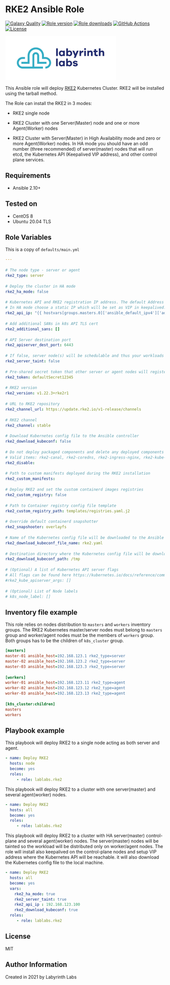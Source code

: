 # RKE2 Ansible Role

[![Galaxy Quality](https://img.shields.io/ansible/quality/55229?style=flat&logo=ansible)](https://galaxy.ansible.com/lablabs/rke2)
[![Role version](https://img.shields.io/github/v/release/lablabs/ansible-role-rke2)](https://galaxy.ansible.com/lablabs/rke2)
[![Role downloads](https://img.shields.io/ansible/role/d/55229)](https://galaxy.ansible.com/lablabs/rke2)
[![GitHub Actions](https://github.com/lablabs/ansible-role-rke2/workflows/molecule%20test/badge.svg)](https://github.com/lablabs/ansible-role-rke2/actions)
[![License](https://img.shields.io/github/license/lablabs/ansible-role-rke2)](https://github.com/lablabs/ansible-role-rke2/blob/main/LICENSE)

[<img src="ll-logo.png">](https://lablabs.io/)

This Ansible role will deploy [RKE2](https://docs.rke2.io/) Kubernetes Cluster. RKE2 will be installed using the tarball method.  

The Role can install the RKE2 in 3 modes:

- RKE2 single node

- RKE2 Cluster with one Server(Master) node and one or more Agent(Worker) nodes

- RKE2 Cluster with Server(Master) in High Availability mode and zero or more Agent(Worker) nodes. In HA mode you should have an odd number (three recommended) of server(master) nodes that will run etcd, the Kubernetes API (Keepalived VIP address), and other control plane services.

## Requirements

* Ansible 2.10+

## Tested on

* CentOS 8
* Ubuntu 20.04 TLS

## Role Variables

This is a copy of `defaults/main.yml`

```yaml
---

# The node type - server or agent
rke2_type: server

# Deploy the cluster in HA mode
rke2_ha_mode: false

# Kubernetes API and RKE2 registration IP address. The default Address is the IPv4 of the Server/Master node.
# In HA mode choose a static IP which will be set as VIP in keepalived.
rke2_api_ip: "{{ hostvars[groups.masters.0]['ansible_default_ipv4']['address'] }}"

# Add additional SANs in k8s API TLS cert
rke2_additional_sans: []

# API Server destination port
rke2_apiserver_dest_port: 6443

# If false, server node(s) will be schedulable and thus your workloads can get launched on them
rke2_server_taint: false

# Pre-shared secret token that other server or agent nodes will register with when connecting to the cluster
rke2_token: defaultSecret12345

# RKE2 version
rke2_version: v1.22.3+rke2r1

# URL to RKE2 repository
rke2_channel_url: https://update.rke2.io/v1-release/channels

# RKE2 channel
rke2_channel: stable

# Download Kubernetes config file to the Ansible controller 
rke2_download_kubeconf: false

# Do not deploy packaged components and delete any deployed components
# Valid items: rke2-canal, rke2-coredns, rke2-ingress-nginx, rke2-kube-proxy, rke2-metrics-server
rke2_disable:

# Path to custom manifests deployed during the RKE2 installation
rke2_custom_manifests:

# Deploy RKE2 and set the custom containerd images registries
rke2_custom_registry: false

# Path to Container registry config file template
rke2_custom_registry_path: templates/registries.yaml.j2

# Override default containerd snapshotter
rke2_snapshooter: overlayfs

# Name of the Kubernetes config file will be downloaded to the Ansible controller
rke2_download_kubeconf_file_name: rke2.yaml

# Destination directory where the Kubernetes config file will be downloaded to the Ansible controller 
rke2_download_kubeconf_path: /tmp

# (Optional) A list of Kubernetes API server flags
# All flags can be found here https://kubernetes.io/docs/reference/command-line-tools-reference/kube-apiserver
#rke2_kube_apiserver_args: []

# (Optional) List of Node labels
# k8s_node_label: []
```

## Inventory file example

This role relies on nodes distribution to `masters` and `workers` inventory groups. 
The RKE2 Kubernetes master/server nodes must belong to `masters` group and worker/agent nodes must be the members of `workers` group. Both groups has to be the children of `k8s_cluster` group.

```ini
[masters]
master-01 ansible_host=192.168.123.1 rke2_type=server
master-02 ansible_host=192.168.123.2 rke2_type=server
master-03 ansible_host=192.168.123.3 rke2_type=server

[workers]
worker-01 ansible_host=192.168.123.11 rke2_type=agent
worker-02 ansible_host=192.168.123.12 rke2_type=agent
worker-03 ansible_host=192.168.123.13 rke2_type=agent

[k8s_cluster:children]
masters
workers
```

## Playbook example

This playbook will deploy RKE2 to a single node acting as both server and agent.

```yaml
- name: Deploy RKE2
  hosts: node
  become: yes
  roles:
     - role: lablabs.rke2

```

This playbook will deploy RKE2 to a cluster with one server(master) and several agent(worker) nodes.

```yaml
- name: Deploy RKE2
  hosts: all
  become: yes
  roles:
     - role: lablabs.rke2

```

This playbook will deploy RKE2 to a cluster with HA server(master) control-plane and several  agent(worker) nodes. The server(master) nodes will be tainted so the workload will be distributed only on worker/agent nodes. The role will install also keepalived on the control-plane nodes and setup VIP address where the Kubernetes API will be reachable. it will also download the Kubernetes config file to the local machine.

```yaml
- name: Deploy RKE2
  hosts: all
  become: yes
  vars:
    rke2_ha_mode: true
    rke2_server_taint: true
    rke2_api_ip : 192.168.123.100
    rke2_download_kubeconf: true
  roles:
     - role: lablabs.rke2

```

## License

MIT

## Author Information

Created in 2021 by Labyrinth Labs
